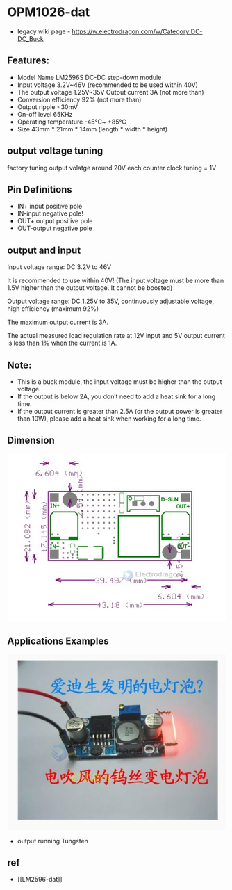 
# OPM1026-dat

- legacy wiki page - https://w.electrodragon.com/w/Category:DC-DC_Buck

## Features: 

- Model Name LM2596S DC-DC step-down module 
- Input voltage 3.2V~46V (recommended to be used within 40V) 
- The output voltage 1.25V~35V Output current 3A (not more than) 
- Conversion efficiency 92% (not more than) 
- Output ripple <30mV 
- On-off level 65KHz 
- Operating temperature -45℃~ +85℃ 
- Size 43mm * 21mm * 14mm (length * width * height)

## output voltage tuning 

factory tuning output volatge around 20V
each counter clock tuning = 1V


## Pin Definitions 
- IN+ input positive pole
- IN-input negative pole!
- OUT+ output positive pole
- OUT-output negative pole

## output and input 

Input voltage range: DC 3.2V to 46V

It is recommended to use within 40V! (The input voltage must be more than 1.5V higher than the output voltage. It cannot be boosted)

Output voltage range: DC 1.25V to 35V, continuously adjustable voltage, high efficiency (maximum 92%)

The maximum output current is 3A.

The actual measured load regulation rate at 12V input and 5V output current is less than 1% when the current is 1A.

## Note: 

- This is a buck module, the input voltage must be higher than the output voltage.
- If the output is below 2A, you don’t need to add a heat sink for a long time. 
- If the output current is greater than 2.5A (or the output power is greater than 10W), please add a heat sink when working for a long time.




## Dimension 
![](2024-01-31-15-24-25.png)

## Applications Examples 

![](2024-01-31-15-30-11.png)

- output running Tungsten



## ref 


- [[LM2596-dat]]

